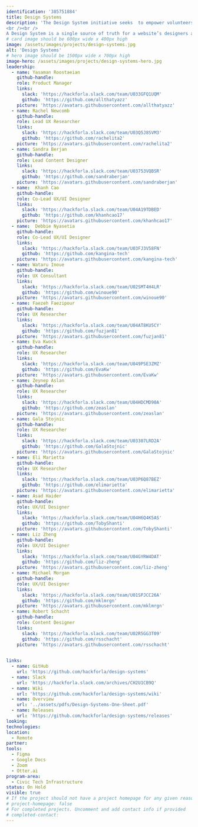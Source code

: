 ```yaml
---
identification: '385751884'
title: Design Systems
description: 'The Design System initiative seeks  to empower volunteers with the tools, documentation and templates for creating and maintaining a design system for their HfLA projects.  As Hack for LA continues to scale it has become more essential to create consistent documentation and standards for design deliverables. 
<br /><br />
A Design System is a single source of truth for a website’s designers and developers– a collection of reusable components, styles, and code guided by clear standards and documentation. Design systems are now an industry standard used by the website teams of most major companies.'
# card image should be 600px wide x 400px high
image: /assets/images/projects/design-systems.jpg
alt: 'Design Systems'
# hero image should be 1500px wide x 700px high
image-hero: /assets/images/projects/design-systems-hero.jpg
leadership:
  - name: Yasaman Roostaeian
    github-handle:
    role: Product Manager
    links:
      slack: 'https://hackforla.slack.com/team/U033GFQ1UQM'
      github: 'https://github.com/allthatyazz'
    picture: 'https://avatars.githubusercontent.com/allthatyazz'
  - name: Rachel Newcomb
    github-handle: 
    role: Lead UX Researcher
    links:
      slack: 'https://hackforla.slack.com/team/U03Q5J8SVM3'
      github: 'https://github.com/rachelita2'
    picture: 'https://avatars.githubusercontent.com/rachelita2'
  - name: Sandra Berjan
    github-handle: 
    role: Lead Content Designer
    links:
      slack: 'https://hackforla.slack.com/team/U03753VQBSR'
      github: 'https://github.com/sandraberjan'
    picture: 'https://avatars.githubusercontent.com/sandraberjan'
  - name:  Khanh Cao
    github-handle:
    role: Co-Lead UX/UI Designer
    links:
      slack: 'https://hackforla.slack.com/team/U04A19TDBED'
      github: 'https://github.com/khanhcao17'
    picture: 'https://avatars.githubusercontent.com/khanhcao17'
  - name:  Debbie Nyasetia
    github-handle: 
    role: Co-Lead UX/UI Designer
    links:
      slack: 'https://hackforla.slack.com/team/U03FJ3V58FN'
      github: 'https://github.com/kangina-tech'
    picture: 'https://avatars.githubusercontent.com/kangina-tech'
  - name: Wataru Inoue
    github-handle:
    role: UX Consultant
    links:
      slack: 'https://hackforla.slack.com/team/U02SMT4H4LR'
      github: 'https://github.com/winoue90'
    picture: 'https://avatars.githubusercontent.com/winoue90'
  - name: Faezeh Faezipour
    github-handle: 
    role: UX Researcher
    links:
      slack: 'https://hackforla.slack.com/team/U04AT8KU5CY'
      github: 'https://github.com/fuzjan81'
    picture: 'https://avatars.githubusercontent.com/fuzjan81'
  - name: Eva Kwock
    github-handle: 
    role: UX Researcher
    links:
      slack: 'https://hackforla.slack.com/team/U049PSE3ZMZ'
      github: 'https://github.com/EvaKw'
    picture: 'https://avatars.githubusercontent.com/EvaKw'
  - name: Zeynep Aslan
    github-handle:
    role: UX Researcher
    links:
      slack: 'https://hackforla.slack.com/team/U04HDCMD90A'
      github: 'https://github.com/zeaslan'
    picture: 'https://avatars.githubusercontent.com/zeaslan'
  - name: Gala Stojnic
    github-handle:
    role: UX Researcher
    links:
      slack: 'https://hackforla.slack.com/team/U03307LRD2A'
      github: 'https://github.com/GalaStojnic'
    picture: 'https://avatars.githubusercontent.com/GalaStojnic'
  - name: Eli Marietta
    github-handle:
    role: UX Researcher
    links:
      slack: 'https://hackforla.slack.com/team/U03P6Q87BEZ'
      github: 'https://github.com/elimarietta'
    picture: 'https://avatars.githubusercontent.com/elimarietta'
  - name: Asad Haider
    github-handle:
    role: UX/UI Designer
    links:
      slack: 'https://hackforla.slack.com/team/U04H6Q4K5AS'
      github: 'https://github.com/TobyShanti'
    picture: 'https://avatars.githubusercontent.com/TobyShanti'
  - name: Liz Zheng
    github-handle:
    role: UX/UI Designer
    links:
      slack: 'https://hackforla.slack.com/team/U04GYRW4DAT'
      github: 'https://github.com/liz-zheng'
    picture: 'https://avatars.githubusercontent.com/liz-zheng'
  - name: Michael Morgan
    github-handle:
    role: UX/UI Designer
    links:
      slack: 'https://hackforla.slack.com/team/U01SPJCC26A'
      github: 'https://github.com/mklmrgn'
    picture: 'https://avatars.githubusercontent.com/mklmrgn'
  - name: Robert Schacht
    github-handle:
    role: Content Designer
    links:
      slack: 'https://hackforla.slack.com/team/U02R5GG3T09'
      github: 'https://github.com/rsschacht'
    picture: 'https://avatars.githubusercontent.com/rsschacht'

    
links: 
  - name: GitHub
    url: 'https://github.com/hackforla/design-systems'
  - name: Slack
    url: 'https://hackforla.slack.com/archives/CH2U1CB9Q'
  - name: Wiki
    url: 'https://github.com/hackforla/design-systems/wiki'
  - name: Overview
    url: '../assets/pdfs/Design-Systems-One-Sheet.pdf'
  - name: Releases
    url: 'https://github.com/hackforla/design-systems/releases'
looking:
technologies: 
location: 
  - Remote
partner:
tools:
  - Figma
  - Google Docs
  - Zoom
  - Otter.ai
program-area:
  - Civic Tech Infrastructure
status: On Hold
visible: true
# If the project should not have a project homepage for any given reason, add the following line (uncommented):
# project-homepage: false
# For completed projects. Uncomment and add contact info if provided
# completed-contact:
---
```

